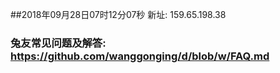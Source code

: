 ##2018年09月28日07时12分07秒 新址: 159.65.198.38
### 兔友常见问题及解答: https://github.com/wanggonging/d/blob/w/FAQ.md
